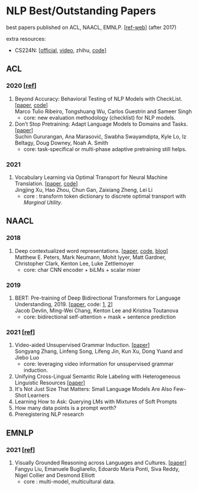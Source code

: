 # NLP Best/Outstanding Papers
best papers published on ACL, NAACL, EMNLP. [[ref-web](https://aclweb.org/aclwiki/Best_paper_awards)] (after 2017) 

extra resources: 
- CS224N: [[official](https://web.stanford.edu/class/cs224n/), [video](https://www.bilibili.com/video/BV1uL41137jN?from=search&seid=8973136216976968045&spm_id_from=333.337.0.0), zhihu, [code](https://github.com/DSKSD/DeepNLP-models-Pytorch)]
## ACL

### 2020 [[ref](https://acl2020.org/blog/ACL-2020-best-papers/)]  
1. Beyond Accuracy: Behavioral Testing of NLP Models with CheckList. [[paper](https://homes.cs.washington.edu/~marcotcr/acl20_checklist.pdf), [code](https://github.com/marcotcr/checklist)]  
Marco Tulio Ribeiro, Tongshuang Wu, Carlos Guestrin and Sameer Singh
    - core: new evaluation methodology (checklist) for NLP models.
1. Don’t Stop Pretraining: Adapt Language Models to Domains and Tasks. [[paper](https://aclanthology.org/2020.acl-main.740.pdf)]  
Suchin Gururangan, Ana Marasović, Swabha Swayamdipta, Kyle Lo, Iz Beltagy, Doug Downey, Noah A. Smith
    - core: task-specifical or multi-phase adaptive pretraining still helps.
### 2021
1. Vocabulary Learning via Optimal Transport for Neural Machine Translation. [[paper](https://aclanthology.org/2021.acl-long.571.pdf), [code](https://github.com/Jingjing-NLP/VOLT)]  
Jingjing Xu, Hao Zhou, Chun Gan, Zaixiang Zheng, Lei Li
    - core : transform token dictionary to discrete optimal transport with *Marginal Utility*. 
## NAACL
### 2018 
1. Deep contextualized word representations. [[paper](https://aclanthology.org/N18-1202.pdf), [code](https://github.com/flairNLP/flair), [blog](https://blog.csdn.net/Magical_Bubble/article/details/89160032)]  
Matthew E. Peters, Mark Neumann, Mohit Iyyer, Matt Gardner, Christopher Clark, Kenton Lee, Luke Zettlemoyer
    - core: char CNN encoder + biLMs + scalar mixer
### 2019 
1. BERT: Pre-training of Deep Bidirectional Transformers for Language Understanding, 2019. [[paper](https://aclanthology.org/N19-1423.pdf), code: [1](https://github.com/huggingface/transformers), [2](https://github.com/graykode/nlp-tutorial)]  
Jacob Devlin, Ming-Wei Chang, Kenton Lee and Kristina Toutanova  
    - core: bidirectional self-attention + mask + sentence prediction
### 2021 [[ref](https://2021.naacl.org/blog/best-paper-awards/)]
1. Video-aided Unsupervised Grammar Induction. [[paper](https://arxiv.org/pdf/2104.04369.pdf)]  
    Songyang Zhang, Linfeng Song, Lifeng Jin, Kun Xu, Dong Yuand and Jiebo Luo
    - core: leveraging video information for unsupervised grammar induction. 
1. Unifying Cross-Lingual Semantic Role Labeling with Heterogeneous Linguistic Resources [[paper](https://aclanthology.org/2021.naacl-main.31.pdf)]  
1. It's Not Just Size That Matters: Small Language Models Are Also Few-Shot Learners
1. Learning How to Ask: Querying LMs with Mixtures of Soft Prompts
1. How many data points is a prompt worth?
1. Preregistering NLP research

## EMNLP
### 2021 [[ref](https://2021.emnlp.org/blog/2021-10-29-best-paper-awards)]
1. Visually Grounded Reasoning across Languages and Cultures. [[paper](https://arxiv.org/vc/arxiv/papers/2109/2109.13238v1.pdf)]  
Fangyu Liu, Emanuele Bugliarello, Edoardo Maria Ponti, Siva Reddy, Nigel Collier and Desmond Elliott
     - core : multi-model, multicultural data.